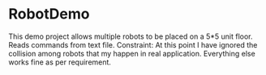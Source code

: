 # RobotDemo
This demo project allows multiple robots to be placed on a 5*5 unit floor. Reads commands from text file.
Constraint: At this point I have ignored the collision among robots that my happen in real application. 
Everything else works fine as per requirement.
